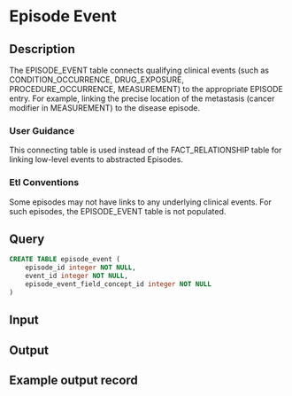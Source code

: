 <!---->

# Episode Event

## Description
The EPISODE_EVENT table connects qualifying clinical events (such as CONDITION_OCCURRENCE, DRUG_EXPOSURE, PROCEDURE_OCCURRENCE, MEASUREMENT) to the appropriate EPISODE entry. For example, linking the precise location of the metastasis (cancer modifier in MEASUREMENT) to the disease episode.

### User Guidance
This connecting table is used instead of the FACT_RELATIONSHIP table for linking low-level events to abstracted Episodes.

### Etl Conventions
Some episodes may not have links to any underlying clinical events. For such episodes, the EPISODE_EVENT table is not populated.

## Query
```sql
CREATE TABLE episode_event (
	episode_id integer NOT NULL,
	event_id integer NOT NULL,
	episode_event_field_concept_id integer NOT NULL
)
```

## Input


## Output


## Example output record



